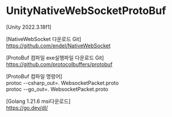# UnityNativeWebSocketProtoBuf

[Unity 2022.3.18f1]  



[NativeWebSocket 다운로드 Git]  
https://github.com/endel/NativeWebSocket



[ProtoBuf 컴파일 exe실행파일 다운로드 Git]  
https://github.com/protocolbuffers/protobuf

[ProtoBuf 컴파일 명령어]  
protoc --csharp_out=. WebsocketPacket.proto  
protoc --go_out=. WebsocketPacket.proto



[Golang 1.21.6 msi다운로드]  
https://go.dev/dl/

